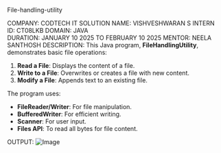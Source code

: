 File-handling-utility

COMPANY: CODTECH IT SOLUTION 
NAME: VISHVESHWARAN S 
INTERN ID: CT08LKB 
DOMAIN: JAVA  
DURATION: JANUARY 10 2025 TO FEBRUARY 10 2025
MENTOR: NEELA SANTHOSH
DESCRIPTION:
This Java program, **FileHandlingUtility**, demonstrates basic file operations:
1. **Read a File**: Displays the content of a file.
2. **Write to a File**: Overwrites or creates a file with new content.
3. **Modify a File**: Appends text to an existing file.

The program uses:
- **FileReader/Writer**: For file manipulation.
- **BufferedWriter**: For efficient writing.
- **Scanner**: For user input.
- **Files API**: To read all bytes for file content.
  
OUTPUT:
![Image](https://github.com/user-attachments/assets/e6dc6b70-79f6-4eed-8d39-028a9e13ccb6)
